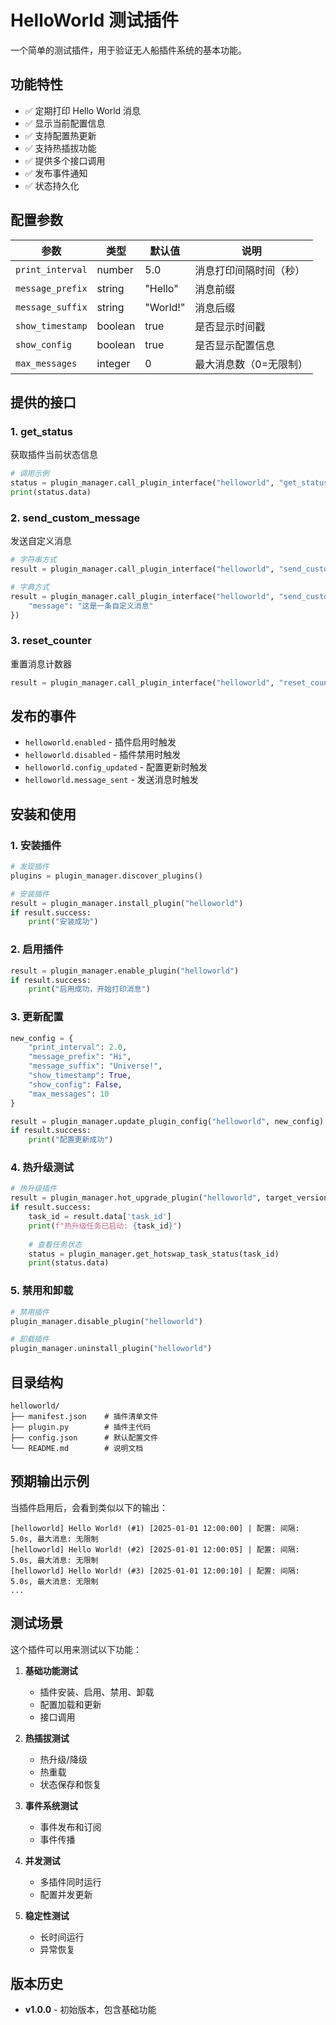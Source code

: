 # HelloWorld 测试插件

一个简单的测试插件，用于验证无人船插件系统的基本功能。

## 功能特性

- ✅ 定期打印 Hello World 消息
- ✅ 显示当前配置信息
- ✅ 支持配置热更新
- ✅ 支持热插拔功能
- ✅ 提供多个接口调用
- ✅ 发布事件通知
- ✅ 状态持久化

## 配置参数

| 参数 | 类型 | 默认值 | 说明 |
|------|------|--------|------|
| `print_interval` | number | 5.0 | 消息打印间隔时间（秒） |
| `message_prefix` | string | "Hello" | 消息前缀 |
| `message_suffix` | string | "World!" | 消息后缀 |
| `show_timestamp` | boolean | true | 是否显示时间戳 |
| `show_config` | boolean | true | 是否显示配置信息 |
| `max_messages` | integer | 0 | 最大消息数（0=无限制） |

## 提供的接口

### 1. get_status
获取插件当前状态信息

```python
# 调用示例
status = plugin_manager.call_plugin_interface("helloworld", "get_status")
print(status.data)
```

### 2. send_custom_message
发送自定义消息

```python
# 字符串方式
result = plugin_manager.call_plugin_interface("helloworld", "send_custom_message", "自定义消息")

# 字典方式
result = plugin_manager.call_plugin_interface("helloworld", "send_custom_message", {
    "message": "这是一条自定义消息"
})
```

### 3. reset_counter
重置消息计数器

```python
result = plugin_manager.call_plugin_interface("helloworld", "reset_counter")
```

## 发布的事件

- `helloworld.enabled` - 插件启用时触发
- `helloworld.disabled` - 插件禁用时触发
- `helloworld.config_updated` - 配置更新时触发
- `helloworld.message_sent` - 发送消息时触发

## 安装和使用

### 1. 安装插件

```python
# 发现插件
plugins = plugin_manager.discover_plugins()

# 安装插件
result = plugin_manager.install_plugin("helloworld")
if result.success:
    print("安装成功")
```

### 2. 启用插件

```python
result = plugin_manager.enable_plugin("helloworld")
if result.success:
    print("启用成功，开始打印消息")
```

### 3. 更新配置

```python
new_config = {
    "print_interval": 2.0,
    "message_prefix": "Hi",
    "message_suffix": "Universe!",
    "show_timestamp": True,
    "show_config": False,
    "max_messages": 10
}

result = plugin_manager.update_plugin_config("helloworld", new_config)
if result.success:
    print("配置更新成功")
```

### 4. 热升级测试

```python
# 热升级插件
result = plugin_manager.hot_upgrade_plugin("helloworld", target_version="1.1.0")
if result.success:
    task_id = result.data['task_id']
    print(f"热升级任务已启动: {task_id}")
    
    # 查看任务状态
    status = plugin_manager.get_hotswap_task_status(task_id)
    print(status.data)
```

### 5. 禁用和卸载

```python
# 禁用插件
plugin_manager.disable_plugin("helloworld")

# 卸载插件
plugin_manager.uninstall_plugin("helloworld")
```

## 目录结构

```
helloworld/
├── manifest.json    # 插件清单文件
├── plugin.py        # 插件主代码
├── config.json      # 默认配置文件
└── README.md        # 说明文档
```

## 预期输出示例

当插件启用后，会看到类似以下的输出：

```
[helloworld] Hello World! (#1) [2025-01-01 12:00:00] | 配置: 间隔: 5.0s, 最大消息: 无限制
[helloworld] Hello World! (#2) [2025-01-01 12:00:05] | 配置: 间隔: 5.0s, 最大消息: 无限制
[helloworld] Hello World! (#3) [2025-01-01 12:00:10] | 配置: 间隔: 5.0s, 最大消息: 无限制
...
```

## 测试场景

这个插件可以用来测试以下功能：

1. **基础功能测试**
   - 插件安装、启用、禁用、卸载
   - 配置加载和更新
   - 接口调用

2. **热插拔测试**
   - 热升级/降级
   - 热重载
   - 状态保存和恢复

3. **事件系统测试**
   - 事件发布和订阅
   - 事件传播

4. **并发测试**
   - 多插件同时运行
   - 配置并发更新

5. **稳定性测试**
   - 长时间运行
   - 异常恢复

## 版本历史

- **v1.0.0** - 初始版本，包含基础功能